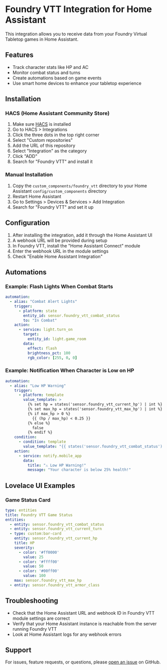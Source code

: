 # Foundry VTT Integration for Home Assistant

This integration allows you to receive data from your Foundry Virtual Tabletop games in Home Assistant.

## Features

- Track character stats like HP and AC
- Monitor combat status and turns
- Create automations based on game events
- Use smart home devices to enhance your tabletop experience

## Installation

### HACS (Home Assistant Community Store)

1. Make sure [HACS](https://hacs.xyz/) is installed
2. Go to HACS > Integrations
3. Click the three dots in the top right corner
4. Select "Custom repositories"
5. Add the URL of this repository
6. Select "Integration" as the category
7. Click "ADD"
8. Search for "Foundry VTT" and install it

### Manual Installation

1. Copy the `custom_components/foundry_vtt` directory to your Home Assistant `config/custom_components` directory
2. Restart Home Assistant
3. Go to Settings > Devices & Services > Add Integration
4. Search for "Foundry VTT" and set it up

## Configuration

1. After installing the integration, add it through the Home Assistant UI
2. A webhook URL will be provided during setup
3. In Foundry VTT, install the "Home Assistant Connect" module
4. Enter the webhook URL in the module settings
5. Check "Enable Home Assistant Integration"

## Automations

### Example: Flash Lights When Combat Starts

```yaml
automation:
  - alias: "Combat Alert Lights"
    trigger:
      - platform: state
        entity_id: sensor.foundry_vtt_combat_status
        to: "In Combat"
    action:
      - service: light.turn_on
        target:
          entity_id: light.game_room
        data:
          effect: flash
          brightness_pct: 100
          rgb_color: [255, 0, 0]
```

### Example: Notification When Character is Low on HP

```yaml
automation:
  - alias: "Low HP Warning"
    trigger:
      - platform: template
        value_template: >
          {% set hp = states('sensor.foundry_vtt_current_hp') | int %}
          {% set max_hp = states('sensor.foundry_vtt_max_hp') | int %}
          {% if max_hp > 0 %}
            {{ (hp / max_hp) < 0.25 }}
          {% else %}
            false
          {% endif %}
    condition:
      - condition: template
        value_template: "{{ states('sensor.foundry_vtt_combat_status') != 'No Combat' }}"
    action:
      - service: notify.mobile_app
        data:
          title: "⚠️ Low HP Warning!"
          message: "Your character is below 25% health!"
```

## Lovelace UI Examples

### Game Status Card

```yaml
type: entities
title: Foundry VTT Game Status
entities:
  - entity: sensor.foundry_vtt_combat_status
  - entity: sensor.foundry_vtt_current_turn
  - type: custom:bar-card
    entity: sensor.foundry_vtt_current_hp
    title: HP
    severity:
      - color: '#ff0000'
        value: 25
      - color: '#ffff00'
        value: 50
      - color: '#00ff00'
        value: 100
    max: sensor.foundry_vtt_max_hp
  - entity: sensor.foundry_vtt_armor_class
```

## Troubleshooting

- Check that the Home Assistant URL and webhook ID in Foundry VTT module settings are correct
- Verify that your Home Assistant instance is reachable from the server running Foundry VTT
- Look at Home Assistant logs for any webhook errors

## Support

For issues, feature requests, or questions, please [open an issue](https://github.com/yourusername/home-assistant-connect/issues) on GitHub.